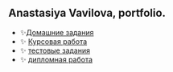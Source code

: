 ## Anastasiya Vavilova, portfolio.

* ✨[Домашние задания](https://github.com/Nastura/Vavilova-Anastasiya/tree/main/Home%20work)
* ✨ [Курсовая работа](https://github.com/Nastura/Vavilova-Anastasiya/tree/main/Course%20work)
* ✨ [тестовые задания](https://github.com/Nastura/Vavilova-Anastasiya/tree/main/Home%20work)
* ✨ [дипломная работа]()
